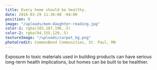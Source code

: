 ```yaml
---
title: Every home should be healthy.
date: 2016-03-29 11:36:00 -04:00
position: 0
image: "/uploads/mom-daughter-reading.jpg"
color-1: rgba(103,187,196,.5)
color-2: rgba(94,155,120,.5)
textureImage: "/uploads/carpet_bg.png"
photoCredit: CommonBond Communities, St. Paul, MN
---
```


Exposure to toxic materials used in building products can have serious long-term health implications, but homes can be built to be healthier.
